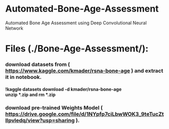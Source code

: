 # Automated-Bone-Age-Assessment
Automated Bone Age Assessment using Deep Convolutional Neural Network

# Files (./Bone-Age-Assessment/):
### download datasets from ( https://www.kaggle.com/kmader/rsna-bone-age ) and extract it in notebook.
#### !kaggle datasets download -d kmader/rsna-bone-age <br/> unzip \*.zip and rm *.zip

### download pre-trained Weights Model ( https://drive.google.com/file/d/1NYpfp7ciLbwWOK3_9teTucZtIIpvledq/view?usp=sharing ).

